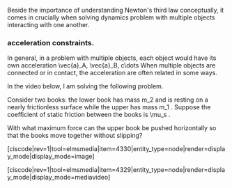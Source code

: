 Beside the importance of understanding Newton's third law conceptually, it comes in crucially when solving dynamics problem with multiple objects interacting with one another. 

### acceleration constraints. 

In general, in a problem with multiple objects, each object would have its own acceleration <lrn-math inline>\vec{a}_A, \vec{a}_B, c\dots </lrn-math> When multiple objects are connected or in contact, the acceleration are often related in some ways. 

In the video below, I am solving the following problem. 

Consider two books: the lower book has mass <lrn-math inline> m_2 </lrn-math> and is resting on a nearly frictionless surface while the upper has mass <lrn-math inline> m_1 </lrn-math>. Suppose the coefficient of static friction between the books is <lrn-math inline>\mu_s </lrn-math>.

With what maximum force can the upper book be pushed horizontally so that the books move together without slipping?

[ciscode|rev=1|tool=elmsmedia|item=4330|entity_type=node|render=display_mode|display_mode=image]

[ciscode|rev=1|tool=elmsmedia|item=4329|entity_type=node|render=display_mode|display_mode=mediavideo]

